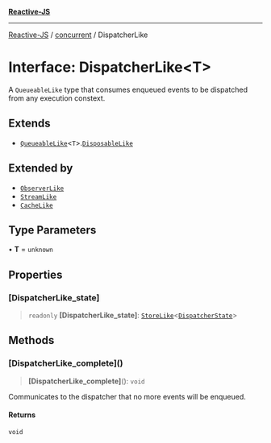 [**Reactive-JS**](../../README.md)

***

[Reactive-JS](../../README.md) / [concurrent](../README.md) / DispatcherLike

# Interface: DispatcherLike\<T\>

A `QueueableLike` type that consumes enqueued events to
be dispatched from any execution constext.

## Extends

- [`QueueableLike`](../../utils/interfaces/QueueableLike.md)\<`T`\>.[`DisposableLike`](../../utils/interfaces/DisposableLike.md)

## Extended by

- [`ObserverLike`](ObserverLike.md)
- [`StreamLike`](StreamLike.md)
- [`CacheLike`](CacheLike.md)

## Type Parameters

• **T** = `unknown`

## Properties

### \[DispatcherLike\_state\]

> `readonly` **\[DispatcherLike\_state\]**: [`StoreLike`](../../events/interfaces/StoreLike.md)\<[`DispatcherState`](../type-aliases/DispatcherState.md)\>

## Methods

### \[DispatcherLike\_complete\]()

> **\[DispatcherLike\_complete\]**(): `void`

Communicates to the dispatcher that no more events will be enqueued.

#### Returns

`void`
